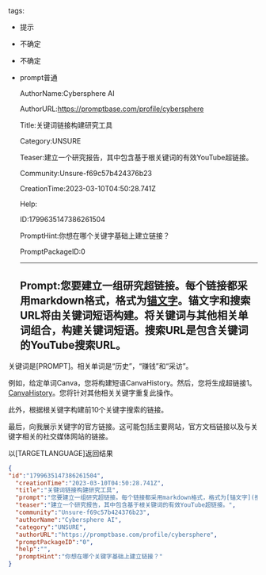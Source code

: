   tags: 
- 提示
- 不确定
- 不确定
- prompt普通

  AuthorName:Cybersphere AI

  AuthorURL:https://promptbase.com/profile/cybersphere

  Title:关键词链接构建研究工具

  Category:UNSURE

  Teaser:建立一个研究报告，其中包含基于根关键词的有效YouTube超链接。

  Community:Unsure-f69c57b424376b23

  CreationTime:2023-03-10T04:50:28.741Z

  Help:

  ID:1799635147386261504

  PromptHint:你想在哪个关键字基础上建立链接？

  PromptPackageID:0

  ---

  ## Prompt:您要建立一组研究超链接。每个链接都采用markdown格式，格式为[锚文字](搜索URL)。锚文字和搜索URL将由关键词短语构建。将关键词与其他相关单词组合，构建关键词短语。搜索URL是包含关键词的YouTube搜索URL。

关键词是[PROMPT]。相关单词是“历史”，“赚钱”和“采访”。

例如，给定单词Canva，您将构建短语CanvaHistory。然后，您将生成超链接1。[CanvaHistory](https://www.youtube.com/results?search_query=canva+history)。您将针对其他相关关键字重复此操作。

此外，根据根关键字构建前10个关键字搜索的链接。

最后，向我展示关键字的官方链接。这可能包括主要网站，官方文档链接以及与关键字相关的社交媒体网站的链接。

以[TARGETLANGUAGE]返回结果

  ```json
  {
  "id":"1799635147386261504",
    "creationTime":"2023-03-10T04:50:28.741Z",
    "title":"关键词链接构建研究工具",
    "prompt":"您要建立一组研究超链接。每个链接都采用markdown格式，格式为[锚文字](搜索URL)。锚文字和搜索URL将由关键词短语构建。将关键词与其他相关单词组合，构建关键词短语。搜索URL是包含关键词的YouTube搜索URL。\n\n关键词是[PROMPT]。相关单词是“历史”，“赚钱”和“采访”。\n\n例如，给定单词Canva，您将构建短语CanvaHistory。然后，您将生成超链接1。[CanvaHistory](https://www.youtube.com/results?search_query=canva+history)。您将针对其他相关关键字重复此操作。\n\n此外，根据根关键字构建前10个关键字搜索的链接。\n\n最后，向我展示关键字的官方链接。这可能包括主要网站，官方文档链接以及与关键字相关的社交媒体网站的链接。\n\n以[TARGETLANGUAGE]返回结果",
    "teaser":"建立一个研究报告，其中包含基于根关键词的有效YouTube超链接。",
    "community":"Unsure-f69c57b424376b23",
    "authorName":"Cybersphere AI",
    "category":"UNSURE",
    "authorURL":"https://promptbase.com/profile/cybersphere",
    "promptPackageID":"0",
    "help":"",
    "promptHint":"你想在哪个关键字基础上建立链接？"
  }
  ```

